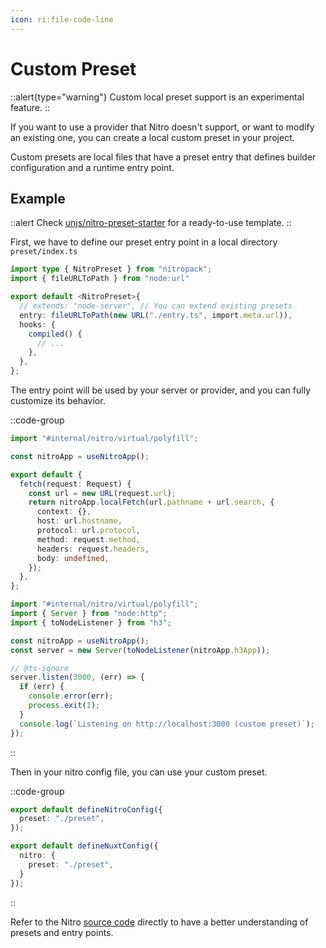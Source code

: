 ```yaml
---
icon: ri:file-code-line
---
```


# Custom Preset

::alert{type="warning"}
Custom local preset support is an experimental feature.
::

If you want to use a provider that Nitro doesn't support, or want to modify an existing one, you can create a local custom preset in your project.

Custom presets are local files that have a preset entry that defines builder configuration and a runtime entry point.

## Example

::alert
Check [unjs/nitro-preset-starter](https://github.com/unjs/nitro-preset-starter) for a ready-to-use template.
::

First, we have to define our preset entry point in a local directory `preset/index.ts`

```ts [./preset/index.ts]
import type { NitroPreset } from "nitropack";
import { fileURLToPath } from "node:url"

export default <NitroPreset>{
  // extends: "node-server", // You can extend existing presets
  entry: fileURLToPath(new URL("./entry.ts", import.meta.url)),
  hooks: {
    compiled() {
      // ...
    },
  },
};
```

The entry point will be used by your server or provider, and you can fully customize its behavior.

::code-group
```ts [preset/entry.ts (Workers)]
import "#internal/nitro/virtual/polyfill";

const nitroApp = useNitroApp();

export default {
  fetch(request: Request) {
    const url = new URL(request.url);
    return nitroApp.localFetch(url.pathname + url.search, {
      context: {},
      host: url.hostname,
      protocol: url.protocol,
      method: request.method,
      headers: request.headers,
      body: undefined,
    });
  },
};
```

```ts [preset/entry.ts (Node.js)]
import "#internal/nitro/virtual/polyfill";
import { Server } from "node:http";
import { toNodeListener } from "h3";

const nitroApp = useNitroApp();
const server = new Server(toNodeListener(nitroApp.h3App));

// @ts-ignore
server.listen(3000, (err) => {
  if (err) {
    console.error(err);
    process.exit(1);
  }
  console.log(`Listening on http://localhost:3000 (custom preset)`);
});
```
::


Then in your nitro config file, you can use your custom preset.

::code-group
```ts [nitro.config.ts]
export default defineNitroConfig({
  preset: "./preset",
});
```

```ts [nuxt.config.ts]
export default defineNuxtConfig({
  nitro: {
    preset: "./preset",
  }
});
```
::


Refer to the Nitro [source code](https://github.com/unjs/nitro/tree/main/src) directly to have a better understanding of presets and entry points.
